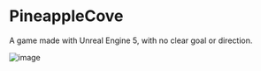 # PineappleCove

A game made with Unreal Engine 5, with no clear goal or direction.

![image](https://github.com/tacosontitan/PineappleCove/assets/65432314/deb52182-65fc-432b-ba33-21e8dffc7075)
